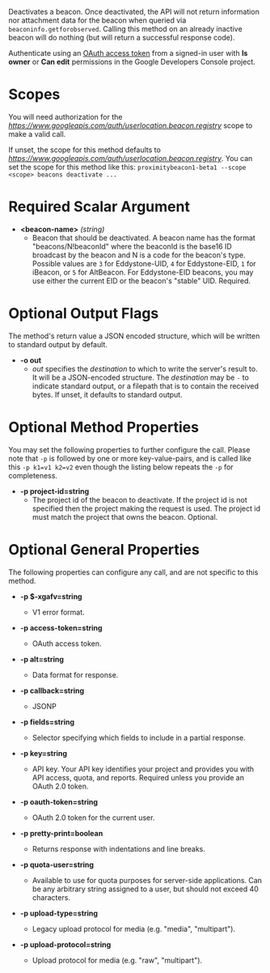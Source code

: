 Deactivates a beacon. Once deactivated, the API will not return
information nor attachment data for the beacon when queried via
`beaconinfo.getforobserved`. Calling this method on an already inactive
beacon will do nothing (but will return a successful response code).

Authenticate using an [OAuth access token](https://developers.google.com/identity/protocols/OAuth2)
from a signed-in user with **Is owner** or **Can edit** permissions in the
Google Developers Console project.
# Scopes

You will need authorization for the *https://www.googleapis.com/auth/userlocation.beacon.registry* scope to make a valid call.

If unset, the scope for this method defaults to *https://www.googleapis.com/auth/userlocation.beacon.registry*.
You can set the scope for this method like this: `proximitybeacon1-beta1 --scope <scope> beacons deactivate ...`
# Required Scalar Argument
* **&lt;beacon-name&gt;** *(string)*
    - Beacon that should be deactivated. A beacon name has the format
        &#34;beacons/N!beaconId&#34; where the beaconId is the base16 ID broadcast by
        the beacon and N is a code for the beacon&#39;s type. Possible values are
        `3` for Eddystone-UID, `4` for Eddystone-EID, `1` for iBeacon, or `5`
        for AltBeacon. For Eddystone-EID beacons, you may use either the
        current EID or the beacon&#39;s &#34;stable&#34; UID.
        Required.

# Optional Output Flags

The method's return value a JSON encoded structure, which will be written to standard output by default.

* **-o out**
    - *out* specifies the *destination* to which to write the server's result to.
      It will be a JSON-encoded structure.
      The *destination* may be `-` to indicate standard output, or a filepath that is to contain the received bytes.
      If unset, it defaults to standard output.
# Optional Method Properties

You may set the following properties to further configure the call. Please note that `-p` is followed by one 
or more key-value-pairs, and is called like this `-p k1=v1 k2=v2` even though the listing below repeats the
`-p` for completeness.

* **-p project-id=string**
    - The project id of the beacon to deactivate. If the project id is not
        specified then the project making the request is used. The project id must
        match the project that owns the beacon.
        Optional.

# Optional General Properties

The following properties can configure any call, and are not specific to this method.

* **-p $-xgafv=string**
    - V1 error format.

* **-p access-token=string**
    - OAuth access token.

* **-p alt=string**
    - Data format for response.

* **-p callback=string**
    - JSONP

* **-p fields=string**
    - Selector specifying which fields to include in a partial response.

* **-p key=string**
    - API key. Your API key identifies your project and provides you with API access, quota, and reports. Required unless you provide an OAuth 2.0 token.

* **-p oauth-token=string**
    - OAuth 2.0 token for the current user.

* **-p pretty-print=boolean**
    - Returns response with indentations and line breaks.

* **-p quota-user=string**
    - Available to use for quota purposes for server-side applications. Can be any arbitrary string assigned to a user, but should not exceed 40 characters.

* **-p upload-type=string**
    - Legacy upload protocol for media (e.g. &#34;media&#34;, &#34;multipart&#34;).

* **-p upload-protocol=string**
    - Upload protocol for media (e.g. &#34;raw&#34;, &#34;multipart&#34;).
